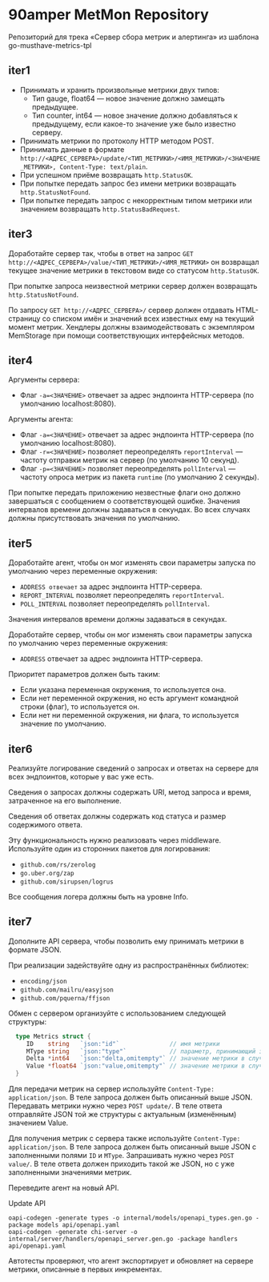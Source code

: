 # 90amper MetMon Repository

Репозиторий для трека «Сервер сбора метрик и алертинга» из шаблона go-musthave-metrics-tpl

## iter1
* Принимать и хранить произвольные метрики двух типов:
    - Тип gauge, float64 — новое значение должно замещать предыдущее.
    - Тип counter, int64 — новое значение должно добавляться к предыдущему, если какое-то значение уже было известно серверу.
* Принимать метрики по протоколу HTTP методом POST.
* Принимать данные в формате `http://<АДРЕС_СЕРВЕРА>/update/<ТИП_МЕТРИКИ>/<ИМЯ_МЕТРИКИ>/<ЗНАЧЕНИЕ_МЕТРИКИ>, Content-Type: text/plain`.
* При успешном приёме возвращать `http.StatusOK`.
* При попытке передать запрос без имени метрики возвращать `http.StatusNotFound`.
* При попытке передать запрос с некорректным типом метрики или значением возвращать `http.StatusBadRequest`.

## iter3
Доработайте сервер так, чтобы в ответ на запрос `GET http://<АДРЕС_СЕРВЕРА>/value/<ТИП_МЕТРИКИ>/<ИМЯ_МЕТРИКИ>` он возвращал текущее значение метрики в текстовом виде со статусом `http.StatusOK`.

При попытке запроса неизвестной метрики сервер должен возвращать `http.StatusNotFound`.

По запросу `GET http://<АДРЕС_СЕРВЕРА>/` сервер должен отдавать HTML-страницу со списком имён и значений всех известных ему на текущий момент метрик.
Хендлеры должны взаимодействовать с экземпляром MemStorage при помощи соответствующих интерфейсных методов.

## iter4
Аргументы сервера:
- Флаг `-a=<ЗНАЧЕНИЕ>` отвечает за адрес эндпоинта HTTP-сервера (по умолчанию localhost:8080).

Аргументы агента:
- Флаг `-a=<ЗНАЧЕНИЕ>` отвечает за адрес эндпоинта HTTP-сервера (по умолчанию localhost:8080).
- Флаг `-r=<ЗНАЧЕНИЕ>` позволяет переопределять `reportInterval` — частоту отправки метрик на сервер (по умолчанию 10 секунд).
- Флаг `-p=<ЗНАЧЕНИЕ>` позволяет переопределять `pollInterval` — частоту опроса метрик из пакета `runtime` (по умолчанию 2 секунды).

При попытке передать приложению незвестные флаги оно должно завершаться с сообщением о соответствующей ошибке.
Значения интервалов времени должны задаваться в секундах.
Во всех случаях должны присутствовать значения по умолчанию.

## iter5
Доработайте агент, чтобы он мог изменять свои параметры запуска по умолчанию через переменные окружения:
- `ADDRESS отвечает` за адрес эндпоинта HTTP-сервера.
- `REPORT_INTERVAL` позволяет переопределять `reportInterval`.
- `POLL_INTERVAL` позволяет переопределять `pollInterval`.

Значения интервалов времени должны задаваться в секундах.

Доработайте сервер, чтобы он мог изменять свои параметры запуска по умолчанию через переменные окружения:
- `ADDRESS` отвечает за адрес эндпоинта HTTP-сервера.

Приоритет параметров должен быть таким:
- Если указана переменная окружения, то используется она.
- Если нет переменной окружения, но есть аргумент командной строки (флаг), то используется он.
- Если нет ни переменной окружения, ни флага, то используется значение по умолчанию.

## iter6
Реализуйте логирование сведений о запросах и ответах на сервере для всех эндпоинтов, которые у вас уже есть. 

Сведения о запросах должны содержать URI, метод запроса и время, затраченное на его выполнение.

Сведения об ответах должны содержать код статуса и размер содержимого ответа.

Эту функциональность нужно реализовать через middleware. Используйте один из сторонних пакетов для логирования:
- `github.com/rs/zerolog`
- `go.uber.org/zap`
- `github.com/sirupsen/logrus`

Все сообщения логера должны быть на уровне Info.

## iter7
Дополните API сервера, чтобы позволить ему принимать метрики в формате JSON.

При реализации задействуйте одну из распространённых библиотек:
- `encoding/json`
- `github.com/mailru/easyjson`
- `github.com/pquerna/ffjson`

Обмен с сервером организуйте с использованием следующей структуры:
``` go
  type Metrics struct {
     ID    string   `json:"id"`              // имя метрики
     MType string   `json:"type"`            // параметр, принимающий значение gauge или counter
     Delta *int64   `json:"delta,omitempty"` // значение метрики в случае передачи counter
     Value *float64 `json:"value,omitempty"` // значение метрики в случае передачи gauge
  } 
```
Для передачи метрик на сервер используйте `Content-Type: application/json`. В теле запроса должен быть описанный выше JSON. Передавать метрики нужно через `POST update/`. В теле ответа отправляйте JSON той же структуры с актуальным (изменённым) значением Value. 

Для получения метрик с сервера также используйте `Content-Type: application/json`. В теле запроса должен быть описанный выше JSON с заполненными полями `ID` и `MType`. Запрашивать нужно через `POST value/`. В теле ответа должен приходить такой же JSON, но с уже заполненными значениями метрик. 

Переведите агент на новый API.

Update API
```shell
oapi-codegen -generate types -o internal/models/openapi_types.gen.go -package models api/openapi.yaml
oapi-codegen -generate chi-server -o internal/server/handlers/openapi_server.gen.go -package handlers api/openapi.yaml
```

Автотесты проверяют, что агент экспортирует и обновляет на сервере метрики, описанные в первых инкрементах.